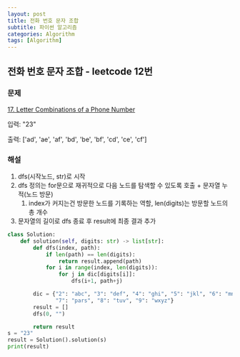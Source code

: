 ```yaml
---
layout: post
title: 전화 번호 문자 조합
subtitle: 파이썬 알고리즘 
categories: Algorithm
tags: [Algorithm]
---
```

## 전화 번호 문자 조합 - leetcode 12번

### 문제
[17. Letter Combinations of a Phone Number](https://leetcode.com/problems/letter-combinations-of-a-phone-number/)

입력: "23"

출력: ['ad', 'ae', 'af', 'bd', 'be', 'bf', 'cd', 'ce', 'cf']

### 해설
1. dfs(시작노드, str)로 시작
2. dfs 정의는 for문으로 재귀적으로 다음 노드를 탐색할 수 있도록 호출 + 문자열 누적(노드 방문)
   1. index가 커지는건 방문한 노드를 기록하는 역할, len(digits)는 방문할 노드의 총 개수
3. 문자열의 길이로 dfs 종료 후 result에 최종 결과 추가

```python
class Solution:
    def solution(self, digits: str) -> list[str]:
        def dfs(index, path):
            if len(path) == len(digits):
                return result.append(path)
            for i in range(index, len(digits)):
                for j in dic[digits[i]]:
                    dfs(i+1, path+j)

        dic = {"2": "abc", "3": "def", "4": "ghi", "5": "jkl", "6": "mno",
               "7": "pars", "8": "tuv", "9": "wxyz"}
        result = []
        dfs(0, "")

        return result
s = "23"
result = Solution().solution(s)
print(result)


```